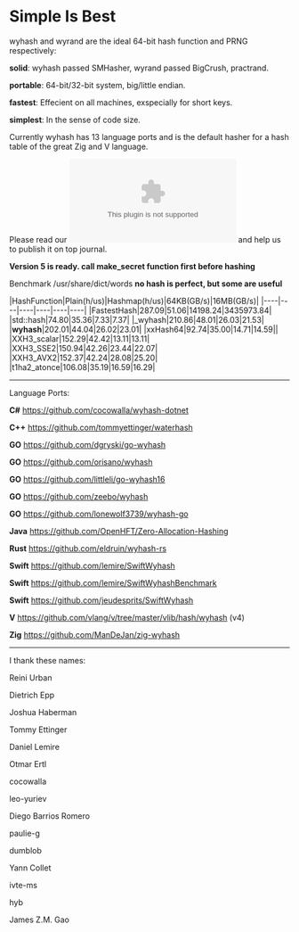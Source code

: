 Simple Is Best
====

wyhash and wyrand are the ideal 64-bit hash function and PRNG respectively: 

**solid**:  wyhash passed SMHasher, wyrand passed BigCrush, practrand.

**portable**: 64-bit/32-bit system, big/little endian.
  
**fastest**:  Effecient on all machines, exspecially for short keys.
  
**simplest**: In the sense of code size.

Currently wyhash has 13 language ports and is the default hasher for a hash table of the great Zig and V language.

Please read our ![manuscript](manuscript.docx) and help us to publish it on top journal.

**Version 5 is ready. call make_secret function first before hashing**

Benchmark /usr/share/dict/words
**no hash is perfect, but some are useful**

|HashFunction|Plain(h/us)|Hashmap(h/us)|64KB(GB/s)|16MB(GB/s)|
|----|----|----|----|----|----|
|FastestHash|287.09|51.06|14198.24|3435973.84|
|std::hash|74.80|35.36|7.33|7.37|
|_wyhash|210.86|48.01|26.03|21.53|
|**wyhash**|202.01|44.04|26.02|23.01|
|xxHash64|92.74|35.00|14.71|14.59||
|XXH3_scalar|152.29|42.42|13.11|13.11|
|XXH3_SSE2|150.94|42.26|23.44|22.07|
|XXH3_AVX2|152.37|42.24|28.08|25.20|
|t1ha2_atonce|106.08|35.19|16.59|16.29|

----------------------------------------

Language Ports:

**C#**  https://github.com/cocowalla/wyhash-dotnet

**C++**  https://github.com/tommyettinger/waterhash

**GO**  https://github.com/dgryski/go-wyhash

**GO**  https://github.com/orisano/wyhash

**GO** https://github.com/littleli/go-wyhash16

**GO** https://github.com/zeebo/wyhash

**GO** https://github.com/lonewolf3739/wyhash-go

**Java** https://github.com/OpenHFT/Zero-Allocation-Hashing

**Rust**  https://github.com/eldruin/wyhash-rs

**Swift** https://github.com/lemire/SwiftWyhash

**Swift**  https://github.com/lemire/SwiftWyhashBenchmark

**Swift**  https://github.com/jeudesprits/SwiftWyhash

**V** https://github.com/vlang/v/tree/master/vlib/hash/wyhash (v4)

**Zig** https://github.com/ManDeJan/zig-wyhash

----------------------------------------

I thank these names:

Reini Urban

Dietrich Epp

Joshua Haberman

Tommy Ettinger

Daniel Lemire

Otmar Ertl

cocowalla

leo-yuriev

Diego Barrios Romero

paulie-g 

dumblob

Yann Collet

ivte-ms

hyb

James Z.M. Gao
